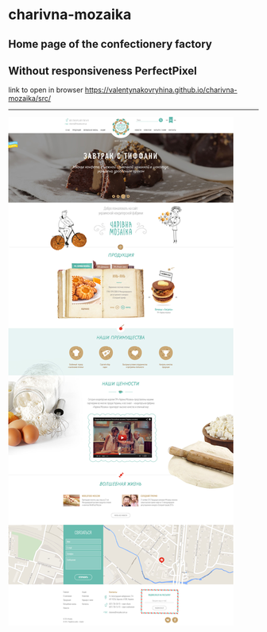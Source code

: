 # charivna-mozaika
## Home page of the confectionery factory 
Without responsiveness
PerfectPixel
---
link to open in browser https://valentynakovryhina.github.io/charivna-mozaika/src/
___
![](https://github.com/ValentynaKovryhina/charivna-mozaika/blob/main/src/charivna_main.jpg)
